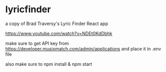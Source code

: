 # lyricfinder
a copy of Brad Traversy's Lyric Finder React app

https://www.youtube.com/watch?v=NDEt0KdDbhk

make sure to get API key from https://developer.musixmatch.com/admin/applications
and place it in .env file

also make sure to npm install & npm start
